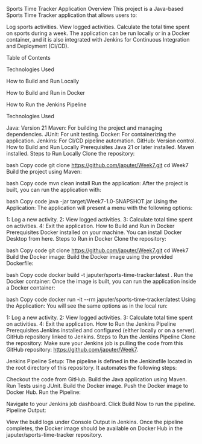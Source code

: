 Sports Time Tracker Application
Overview
This project is a Java-based Sports Time Tracker application that allows users to:

Log sports activities.
View logged activities.
Calculate the total time spent on sports during a week.
The application can be run locally or in a Docker container, and it is also integrated with Jenkins for Continuous Integration and Deployment (CI/CD).

Table of Contents

Technologies Used

How to Build and Run Locally

How to Build and Run in Docker

How to Run the Jenkins Pipeline

Technologies Used

Java: Version 21
Maven: For building the project and managing dependencies.
JUnit: For unit testing.
Docker: For containerizing the application.
Jenkins: For CI/CD pipeline automation.
GitHub: Version control.
How to Build and Run Locally
Prerequisites
Java 21 or later installed.
Maven installed.
Steps to Run Locally
Clone the repository:

bash
Copy code
git clone https://github.com/japuter/Week7.git
cd Week7
Build the project using Maven:

bash
Copy code
mvn clean install
Run the application: After the project is built, you can run the application with:

bash
Copy code
java -jar target/Week7-1.0-SNAPSHOT.jar
Using the Application: The application will present a menu with the following options:

1: Log a new activity.
2: View logged activities.
3: Calculate total time spent on activities.
4: Exit the application.
How to Build and Run in Docker
Prerequisites
Docker installed on your machine. You can install Docker Desktop from here.
Steps to Run in Docker
Clone the repository:

bash
Copy code
git clone https://github.com/japuter/Week7.git
cd Week7
Build the Docker image: Build the Docker image using the provided Dockerfile:

bash
Copy code
docker build -t japuter/sports-time-tracker:latest .
Run the Docker container: Once the image is built, you can run the application inside a Docker container:

bash
Copy code
docker run -it --rm japuter/sports-time-tracker:latest
Using the Application: You will see the same options as in the local run:

1: Log a new activity.
2: View logged activities.
3: Calculate total time spent on activities.
4: Exit the application.
How to Run the Jenkins Pipeline
Prerequisites
Jenkins installed and configured (either locally or on a server).
GitHub repository linked to Jenkins.
Steps to Run the Jenkins Pipeline
Clone the repository: Make sure your Jenkins job is pulling the code from this GitHub repository: https://github.com/japuter/Week7.

Jenkins Pipeline Setup: The pipeline is defined in the Jenkinsfile located in the root directory of this repository. It automates the following steps:

Checkout the code from GitHub.
Build the Java application using Maven.
Run Tests using JUnit.
Build the Docker image.
Push the Docker image to Docker Hub.
Run the Pipeline:

Navigate to your Jenkins job dashboard.
Click Build Now to run the pipeline.
Pipeline Output:

View the build logs under Console Output in Jenkins.
Once the pipeline completes, the Docker image should be available on Docker Hub in the japuter/sports-time-tracker repository.
